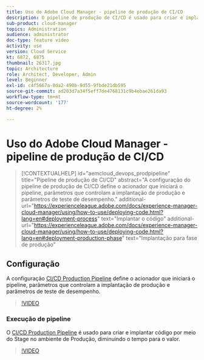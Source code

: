 ```yaml
---
title: Uso do Adobe Cloud Manager - pipeline de produção de CI/CD
description: O pipeline de produção de CI/CD é usado para criar e implantar o código por meio do Stage para o ambiente de produção, diminuindo o tempo para o valor. A configuração do pipeline de produção de CI/CD define o acionador que iniciará o pipeline, parâmetros que controlam a implantação de produção e parâmetros de teste de desempenho.
sub-product: cloud-manager
topics: Administration
audience: administrator
doc-type: feature video
activity: use
version: Cloud Service
kt: 6872, 6875
thumbnail: 26317.jpg
topic: Architecture
role: Architect, Developer, Admin
level: Beginner
exl-id: c4f5667a-0da2-490b-9d55-9fbde21db595
source-git-commit: ad203d7a34f5eff7de4768131c9b4ebae261da93
workflow-type: tm+mt
source-wordcount: '177'
ht-degree: 2%

---
```


# Uso do Adobe Cloud Manager - pipeline de produção de CI/CD

>[!CONTEXTUALHELP]
>id="aemcloud_devops_prodpipeline"
>title="Pipeline de produção de CI/CD"
>abstract="A configuração do pipeline de produção de CI/CD define o acionador que iniciará o pipeline, parâmetros que controlam a implantação de produção e parâmetros de teste de desempenho."
>additional-url="https://experienceleague.adobe.com/docs/experience-manager-cloud-manager/using/how-to-use/deploying-code.html?lang=en#deployment-process" text="Implantar o código"
>additional-url="https://experienceleague.adobe.com/docs/experience-manager-cloud-manager/using/how-to-use/deploying-code.html?lang=en#deployment-production-phase" text="Implantação para fase de produção"

## Configuração

A configuração [CI/CD Production Pipeline](https://experienceleague.adobe.com/docs/experience-manager-cloud-manager/using/how-to-use/configuring-pipeline.html) define o acionador que iniciará o pipeline, parâmetros que controlam a implantação de produção e parâmetros de teste de desempenho.

>[!VIDEO](https://video.tv.adobe.com/v/26314/?quality=12&learn=on)

### Execução de pipeline

O [CI/CD Production Pipeline](https://experienceleague.adobe.com/docs/experience-manager-cloud-manager/using/how-to-use/deploying-code.html) é usado para criar e implantar código por meio do Stage no ambiente de Produção, diminuindo o tempo para o valor.

>[!VIDEO](https://video.tv.adobe.com/v/26317/?quality=12&learn=on)
